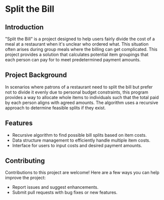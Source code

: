 # Split the Bill

## Introduction

"Split the Bill" is a project designed to help users fairly divide the cost of a meal at a restaurant when it's unclear who ordered what. This situation often arises during group meals where the billing can get complicated. This project provides a solution that calculates potential item groupings that each person can pay for to meet predetermined payment amounts.

## Project Background

In scenarios where patrons of a restaurant need to split the bill but prefer not to divide it evenly due to personal budget constraints, this program provides a way to allocate whole items to individuals such that the total paid by each person aligns with agreed amounts. The algorithm uses a recursive approach to determine feasible splits if they exist.

## Features

- Recursive algorithm to find possible bill splits based on item costs.
- Data structure management to efficiently handle multiple item costs.
- Interface for users to input costs and desired payment amounts.

## Contributing
Contributions to this project are welcome! Here are a few ways you can help improve the project:
- Report issues and suggest enhancements.
- Submit pull requests with bug fixes or new features.
